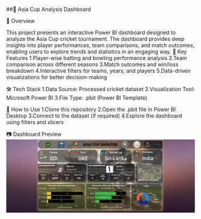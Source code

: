 ##🏏 Asia Cup Analysis Dashboard

📌 Overview

This project presents an interactive Power BI dashboard designed to analyze the Asia Cup cricket tournament. The dashboard provides deep insights into player performances, team comparisons, and match outcomes, enabling users to explore trends and statistics in an engaging way.
🎯 Key Features
1.Player-wise batting and bowling performance analysis
2.Team comparison across different seasons
3.Match outcomes and win/loss breakdown
4.Interactive filters for teams, years, and players
5.Data-driven visualizations for better decision-making

🛠️ Tech Stack
1.Data Source: Processed cricket dataset
2.Visualization Tool: Microsoft Power BI
3.File Type: .pbit (Power BI Template)


🚀 How to Use
1.Clone this repository
2.Open the .pbit file in Power BI Desktop
3.Connect to the dataset (if required)
4.Explore the dashboard using filters and slicers

📷 Dashboard Preview
![Asia Cup Dashboard](https://github.com/sarthakghodmare/ASIA-CUP-DASHBOARD/blob/main/ASIA%20CUP%20DASHBOARD%20SANPSHOT.png)

